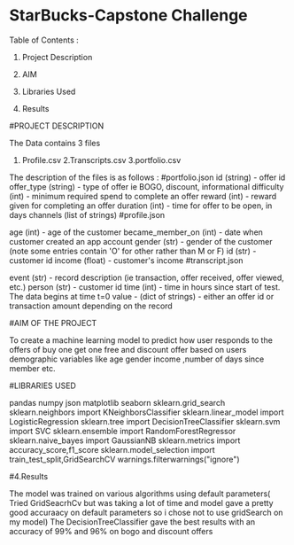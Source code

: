 # StarBucks-Capstone Challenge

   
   Table of Contents :
   
   1.  Project Description
      
   2.   AIM
   
   3. Libraries Used
   
   4. Results 
   
   
 #PROJECT DESCRIPTION 
   
   The Data contains 3  files 
   1. Profile.csv
   2.Transcripts.csv
   3.portfolio.csv
   
   The description of the files is as follows : 
#portfolio.json
id (string) - offer id
offer_type (string) - type of offer ie BOGO, discount, informational
difficulty (int) - minimum required spend to complete an offer
reward (int) - reward given for completing an offer
duration (int) - time for offer to be open, in days
channels (list of strings)
#profile.json

age (int) - age of the customer
became_member_on (int) - date when customer created an app account
gender (str) - gender of the customer (note some entries contain 'O' for other rather than M or F)
id (str) - customer id
income (float) - customer's income
#transcript.json

event (str) - record description (ie transaction, offer received, offer viewed, etc.)
person (str) - customer id
time (int) - time in hours since start of test. The data begins at time t=0
value - (dict of strings) - either an offer id or transaction amount depending on the record
   
#AIM OF THE PROJECT 

To create a machine learning model to predict how user responds to the offers of buy one get one free and discount offer based on users demographic variables like age gender income ,number of days since member etc.

#LIBRARIES USED 

pandas
numpy
json
matplotlib
seaborn
sklearn.grid_search 
 sklearn.neighbors import KNeighborsClassifier
sklearn.linear_model import LogisticRegression
 sklearn.tree import DecisionTreeClassifier
sklearn.svm import SVC
 sklearn.ensemble import RandomForestRegressor
 sklearn.naive_bayes import GaussianNB
 sklearn.metrics import accuracy_score,f1_score
 sklearn.model_selection import train_test_split,GridSearchCV
warnings.filterwarnings("ignore")
 
 #4.Results
 
 The model was trained on various  algorithms using default parameters( Tried  GridSeacrhCv  but was taking a lot of time and model gave a pretty good accuraacy on default parameters so 
 i chose not to use gridSearch on my model) 
 The DecisionTreeClassifier gave the best results with an accuracy of 99% and 96% on bogo and discount offers
  
